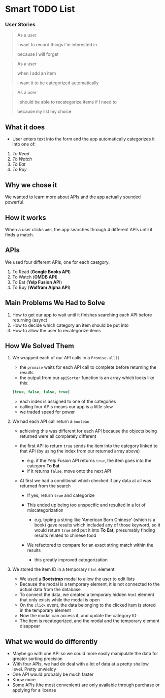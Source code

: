 # Smart TODO List
### User Stories
> As a user
>
>I want to record things I'm interested in
>
> because I will forget

> As a user
>
> when I add an item 
>
> I want it to be categorized automatically

> As a user 
>
> I should be able to recategorize items if I need to
>
> because my list my choice

## What it does
- User enters text into the form and the app automatically categorizes it into one of:
1. *To Read*
2. *To Watch*
3. *To Eat*
4. *To Buy*

## Why we chose it
We wanted to learn more about APIs and the app actually sounded powerful.

## How it works
When a user clicks `add`, the app searches through 4 different APIs until it finds a match.

## APIs
We used four different APIs, one for each caetgory.

1. To Read (**Google Books API**)
2. To Watch (**OMDB API**)
3. To Eat (**Yelp Fusion API**)
4. To Buy (**Wolfram Alpha API**)

## Main Problems We Had to Solve
1. How to get our app to wait until it finishes searching each API before returning (async)
2. How to decide which category an item should be put into
3. How to allow the user to recategorize items

## How We Solved Them
1. We wrapped each of our API calls in a `Promise.all()`
    - the `promise` waits for each API call to complete before returning the results
    - the output from our `apiSorter` function is an array which looks like this:
    ``` js
    [true, false, false, true]
    ```
    - each index is assigned to one of the categories
    - calling four APIs means our app is a little slow
    - we traded speed for power
    
2. We had each API call return a `boolean`
    - achieving this was different for each API because the objects being returned were all completely different
    - the first API to return `true` sends the item into the category linked to that API (by using the index from our returned array above)

      - e.g. if the Yelp Fusion API returns `true`, the item goes into the category 
      **To Eat**
      - if it returns `false`, move onto the next API
    - At first we had a conditional which checked if any data at all was returned from the search 
      - If yes, return `true` and categorize
      - This ended up being too unspecific and resulted in a lot of miscategorization
      
        - e.g. typing a string like 'American Born Chinese' (which is a book) gave results which included any of those keyword, so it would return `true` and put it into **To Eat**, presumably finding results related to chinese food
      - We refactored to compare for an exact string match within the results
        - this greatly improved categorization
        
3. We stored the item ID in a temporary `html` element
    - We used a **Bootstrap** modal to allow the user to edit lists
    - Because the modal is a temporary element, it is not connected to the actual data from the database
    - To connect the data, we created a temporary hidden `html` element that only exists while the modal is open
    - On the `click` event, the data belonging to the clicked item is stored in the temporary element
    - Now the modal can access it, and update the category ID
    - The item is recategorized, and the modal and the temporary element disappear

## What we would do differently
- Maybe go with one API so we could more easily manipulate the data for greater sorting precision
- With four APIs, we had do deal with a lot of data at a pretty shallow level. Pretty unwieldy
- One API would probably be much faster
- Know more
- Some APIs (the most convenient) are only available through purchase or applying for a license


